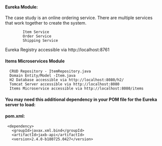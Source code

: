
#### Eureka Module:

   The case study is an online ordering service. There are multiple services that work together to create the system.

            Item Service
            Order Service
            Shipping Service

   Eureka Registry accessible via http://localhost:8761

#### Items Microservices Module

```
  CRUD Repository - ItemRepository.java
  Domain Entity/Model -Item.java
  H2 Database accessible via http://localhost:8080/h2/
  Tomcat Server accessible via http://localhost:8080
  Items Microservice accessible via http://localhost:8080/items
  ```
  
 
  #### You may need this additional dependency in your POM file for the Eureka server to load:
  
  #### pom.xml:
  
     <dependency>
       <groupId>javax.xml.bind</groupId>
       <artifactId>jaxb-api</artifactId>
       <version>2.4.0-b180725.0427</version>
   </dependency>
   
